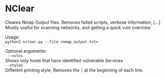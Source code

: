 # NClear
Cleares Nmap Output files. Removes failed scripts, verbose information, [...]   
Mostly useful for scanning networks, and getting a quick vuln overview


Usage:  
`
python3 nclear.py --file <nmap_output.txt> `   

Optional arguments:  
` --vulns`  
Shows only hosts that have identified vulnerable Services  
`--style2`  
Different printing style,
Removes the `|` at the beginning of each line.

